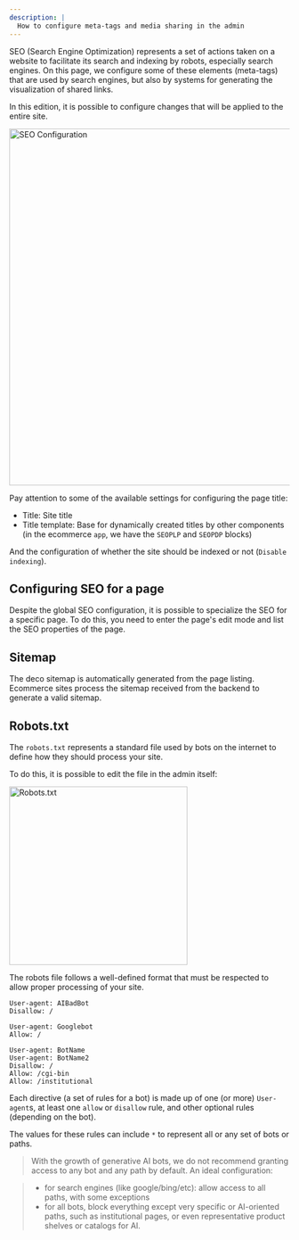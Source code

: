 ```yaml
---
description: |
  How to configure meta-tags and media sharing in the admin
---
```


SEO (Search Engine Optimization) represents a set of actions taken on a website to facilitate its search and indexing by robots, especially search engines. On this page, we configure some of these elements (meta-tags) that are used by search engines, but also by systems for generating the visualization of shared links.

In this edition, it is possible to configure changes that will be applied to the entire site.

<img width="640" alt="SEO Configuration" src="/docs/cms-capabilities/seo/seo1.png">

Pay attention to some of the available settings for configuring the page title:

- Title: Site title
- Title template: Base for dynamically created titles by other components (in the ecommerce `app`, we have the `SEOPLP` and `SEOPDP` blocks)

And the configuration of whether the site should be indexed or not (`Disable indexing`).

## Configuring SEO for a page

Despite the global SEO configuration, it is possible to specialize the SEO for a specific page. To do this, you need to enter the page's edit mode and list the SEO properties of the page.

## Sitemap

The deco sitemap is automatically generated from the page listing. Ecommerce sites process the sitemap received from the backend to generate a valid sitemap.

## Robots.txt

The `robots.txt` represents a standard file used by bots on the internet to define how they should process your site.

To do this, it is possible to edit the file in the admin itself:

<img width="320" alt="Robots.txt" src="/docs/cms-capabilities/seo/seo2.png">

The robots file follows a well-defined format that must be respected to allow proper processing of your site.

```
User-agent: AIBadBot
Disallow: /

User-agent: Googlebot
Allow: /

User-agent: BotName
User-agent: BotName2
Disallow: /
Allow: /cgi-bin
Allow: /institutional
```

Each directive (a set of rules for a bot) is made up of one (or more) `User-agent`s, at least one `allow` or `disallow` rule, and other optional rules (depending on the bot).

The values for these rules can include `*` to represent all or any set of bots or paths.

> With the growth of generative AI bots, we do not recommend granting access to any bot and any path by default. An ideal configuration:

> - for search engines (like google/bing/etc): allow access to all paths, with some exceptions
> - for all bots, block everything except very specific or AI-oriented paths, such as institutional pages, or even representative product shelves or catalogs for AI.